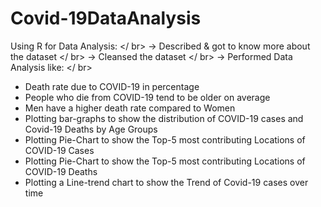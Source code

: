# Covid-19DataAnalysis

Using R for Data Analysis: </ br>
-> Described & got to know more about the dataset </ br>
-> Cleansed the dataset  </ br>
-> Performed Data Analysis like: </ br>
   - Death rate due to COVID-19 in percentage
   - People who die from COVID-19 tend to be older on average
   - Men have a higher death rate compared to Women
   - Plotting bar-graphs to show the distribution of COVID-19 cases and Covid-19 Deaths by Age Groups
   - Plotting Pie-Chart to show the Top-5 most contributing Locations of COVID-19 Cases
   - Plotting Pie-Chart to show the Top-5 most contributing Locations of COVID-19 Deaths
   - Plotting a Line-trend chart to show the Trend of Covid-19 cases over time


